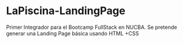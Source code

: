 # LaPiscina-LandingPage
Primer Integrador para el Bootcamp FullStack en NUCBA.
Se pretende generar una Landing Page básica usando HTML +CSS
